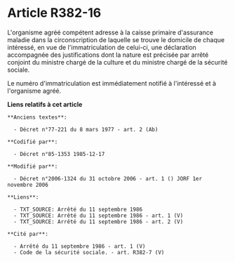 # Article R382-16

L'organisme agréé compétent adresse à la caisse primaire d'assurance maladie dans la circonscription de laquelle se trouve le
domicile de chaque intéressé, en vue de l'immatriculation de celui-ci, une déclaration accompagnée des justifications dont la
nature est précisée par arrêté conjoint du ministre chargé de la culture et du ministre chargé de la sécurité sociale.

Le numéro d'immatriculation est immédiatement notifié à l'intéressé et à l'organisme agréé.

**Liens relatifs à cet article**

	**Anciens textes**:

	  - Décret n°77-221 du 8 mars 1977 - art. 2 (Ab)

	**Codifié par**:

	  - Décret n°85-1353 1985-12-17

	**Modifié par**:

	  - Décret n°2006-1324 du 31 octobre 2006 - art. 1 () JORF 1er novembre 2006

	**Liens**:

	  - TXT_SOURCE: Arrêté du 11 septembre 1986
	  - TXT_SOURCE: Arrêté du 11 septembre 1986 - art. 1 (V)
	  - TXT_SOURCE: Arrêté du 11 septembre 1986 - art. 2 (V)

	**Cité par**:

	  - Arrêté du 11 septembre 1986 - art. 1 (V)
	  - Code de la sécurité sociale. - art. R382-7 (V)
